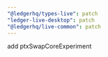 ```yaml
---
"@ledgerhq/types-live": patch
"ledger-live-desktop": patch
"@ledgerhq/live-common": patch
---
```


add ptxSwapCoreExperiment
